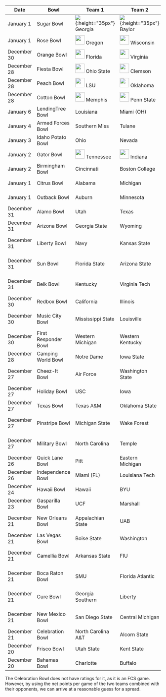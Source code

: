 
Date | Bowl | Team 1 | Team 2 | Projection
---|---|---|---|---
January 1 | Sugar Bowl | ![](https://i.ibb.co/y4gmRty/georgia.PNG){:height="35px"} Georgia | ![](https://i.ibb.co/Mhs8cJg/baylor.PNG){:height="35px"} Baylor | Georgia by 10.14
January 1 | Rose Bowl | <img src="https://i.ibb.co/jTSGqcN/oregon.png" width=30> Oregon | <img src="https://i.ibb.co/DV0N5R2/wisconsin.png" width=30> Wisconsin | Oregon by 3.03
December 30 | Orange Bowl | <img src="https://i.ibb.co/M83wXRR/florida.png" width=30> Florida | <img src="https://i.ibb.co/XSrpMRr/virginia.png" width=30> Virginia | Florida by 16.33
December 28 | Fiesta Bowl | <img src="https://i.ibb.co/859RDzR/ohiostate3.png" width=30> Ohio State | <img src="https://i.ibb.co/MD6nBww/clemson.png" width=30> Clemson | Clemson by 0.56
December 28 | Peach Bowl | <img src="https://i.ibb.co/PTmgWyT/lsu3.png" width=30> LSU | <img src="https://i.ibb.co/xmJzDc2/oklahoma.png" width=30> Oklahoma | LSU by 12.73
December 28 | Cotton Bowl | <img src="https://i.ibb.co/G5tzjsY/memphis.png" width=30> Memphis | <img src="https://i.ibb.co/85QBwCC/pennstate.png" width=30> Penn State | Penn State by 7.82
January 6 | LendingTree Bowl | Louisiana | Miami (OH) | Louisiana by 16.63
January 4 | Armed Forces Bowl | Southern Miss | Tulane | Tulane by 1.17
January 3 | Idaho Potato Bowl | Ohio | Nevada | Ohio by 12.09
January 2 | Gator Bowl | <img src="https://i.ibb.co/YZXFqFM/tennessee.png" width=30> Tennessee | <img src="https://i.ibb.co/gVkzZ7J/indiana2.png" width=30> Indiana | Tennessee by 2.53
January 2 | Birmingham Bowl | Cincinnati | Boston College | Cincinnati by 6.34
January 1 | Citrus Bowl | Alabama | Michigan | Alabama by 8.46
January 1 | Outback Bowl | Auburn | Minnesota | Auburn by 8.92
December 31 | Alamo Bowl | Utah | Texas | Utah by 10.85
December 31 | Arizona Bowl | Georgia State | Wyoming | Wyoming by 8.98
December 31 | Liberty Bowl | Navy | Kansas State | Kansas State by 8.24
December 31 | Sun Bowl | Florida State | Arizona State | Arizona State by 1.43
December 31 | Belk Bowl | Kentucky | Virginia Tech | Virginia Tech by 0.51
December 30 | Redbox Bowl | California | Illinois | California by 1.00
December 30 | Music City Bowl | Mississippi State | Louisville | Mississippi State by 8.24
December 30 | First Responder Bowl | Western Michigan | Western Kentucky | Western Kentucky by 0.84
December 28 | Camping World Bowl | Notre Dame | Iowa State | Notre Dame by 8.54
December 27 | Cheez-It Bowl | Air Force | Washington State | Washington State by 4.10
December 27 | Holiday Bowl | USC | Iowa | Iowa by 1.28
December 27 | Texas Bowl | Texas A&M | Oklahoma State | Texas A&M by 6.29
December 27 | Pinstripe Bowl | Michigan State | Wake Forest | Michigan State by 4.92
December 27 | Military Bowl | North Carolina | Temple | North Carolina by 7.36
December 26 | Quick Lane Bowl | Pitt | Eastern Michigan | Pitt by 11.21
December 26 | Independence Bowl | Miami (FL) | Louisiana Tech | Miami (FL) by 7.96
December 24 | Hawaii Bowl | Hawaii | BYU | BYU by 4.64
December 23 | Gasparilla Bowl | UCF | Marshall | UCF by 12.80
December 21 | New Orleans Bowl | Appalachian State | UAB | Appalachian State by 21.58 
December 21 | Las Vegas Bowl | Boise State | Washington | Washington by 3.94
December 21 | Camellia Bowl | Arkansas State | FIU | Arkansas State by 0.21
December 21 | Boca Raton Bowl | SMU | Florida Atlantic | Florida Atlantic by 1.41
December 21 | Cure Bowl | Georgia Southern | Liberty | Georgia Southern by 9.86
December 21 | New Mexico Bowl | San Diego State | Central Michigan | San Diego State by 4.21
December 21 | Celebration Bowl | North Carolina A&T | Alcorn State | Alcorn State by 2.2*
December 20 | Frisco Bowl | Utah State | Kent State | Utah State by 3.67
December 20 | Bahamas Bowl | Charlotte | Buffalo | Buffalo by 5.31

The Celebration Bowl does not have ratings for it, as it is an FCS game. However, by using the net points per game of the two teams combined with their opponents, we can arrive at a reasonable guess for a spread.
